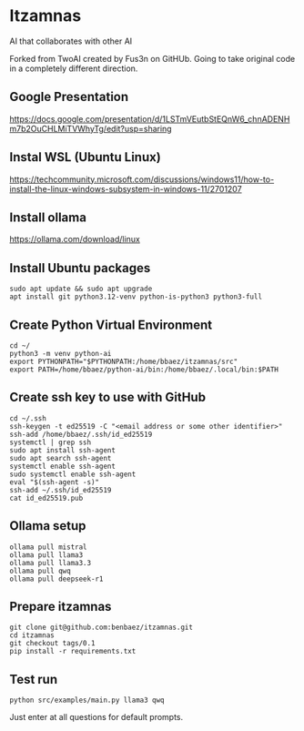 # Itzamnas
AI that collaborates with other AI

Forked from TwoAI created by Fus3n on GitHUb.  Going to take original code in a completely different direction.

##  Google Presentation
https://docs.google.com/presentation/d/1LSTmVEutbStEQnW6_chnADENHm7b2OuCHLMiTVWhyTg/edit?usp=sharing

## Instal WSL (Ubuntu Linux)

https://techcommunity.microsoft.com/discussions/windows11/how-to-install-the-linux-windows-subsystem-in-windows-11/2701207

## Install ollama

https://ollama.com/download/linux

## Install Ubuntu packages

```
sudo apt update && sudo apt upgrade
apt install git python3.12-venv python-is-python3 python3-full
```

## Create Python Virtual Environment

```
cd ~/
python3 -m venv python-ai
export PYTHONPATH="$PYTHONPATH:/home/bbaez/itzamnas/src"
export PATH=/home/bbaez/python-ai/bin:/home/bbaez/.local/bin:$PATH
```

## Create ssh key to use with GitHub

```
cd ~/.ssh
ssh-keygen -t ed25519 -C "<email address or some other identifier>"
ssh-add /home/bbaez/.ssh/id_ed25519
systemctl | grep ssh
sudo apt install ssh-agent
sudo apt search ssh-agent
systemctl enable ssh-agent
sudo systemctl enable ssh-agent
eval "$(ssh-agent -s)"
ssh-add ~/.ssh/id_ed25519
cat id_ed25519.pub
```

## Ollama setup

```
ollama pull mistral
ollama pull llama3
ollama pull llama3.3
ollama pull qwq
ollama pull deepseek-r1
```

## Prepare itzamnas

```
git clone git@github.com:benbaez/itzamnas.git
cd itzamnas
git checkout tags/0.1
pip install -r requirements.txt
```

## Test run

```
python src/examples/main.py llama3 qwq
```

Just enter at all questions for default prompts.
